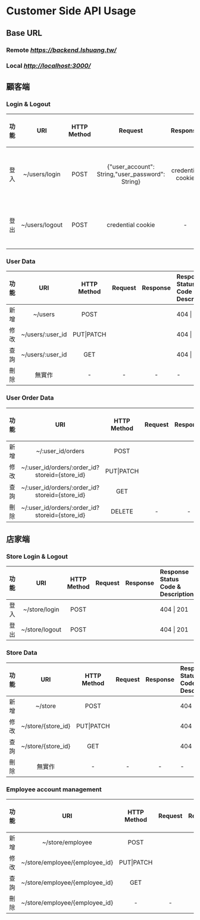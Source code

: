 # Customer Side API Usage

## Base URL

### Remote  ***<https://backend.lshuang.tw/>***

### Local  ***<http://localhost:3000/>***

## 顧客端

### Login & Logout

|功能|URI|HTTP Method|Request|Response|Response Status Code & Description|
|:--:|:--:|:--:|:--:|:--:|:--|
|登入|~/users/login|POST|{"user_account": String,"user_password": String}|credential cookie|401:錯誤的POST body<br>403:錯誤的帳號或密碼<br>201:成功登入
|登出|~/users/logout|POST|credential cookie|-|401:已經登出或尚未登入<br>201:成功登出|

### User Data

|功能|URI|HTTP Method|Request|Response|Response Status Code & Description|
|:--:|:--:|:--:|:--:|:--:|:--|
|新增|~/users|POST|||404 \| 201|
|修改|~/users/:user_id|PUT\|PATCH|||404 \| 201|
|查詢|~/users/:user_id|GET|||404 \| 200|
|刪除|無實作|\-|\-|\-|\-|

### User Order Data

|功能|URI|HTTP Method|Request|Response|Response Status Code & Description|
|:--:|:--:|:--:|:--:|:--:|:--|
|新增|~/:user_id/orders|POST|||404 \| 201|
|修改|~/:user_id/orders/:order_id?storeid={store_id}|PUT\|PATCH|||401 \| 201|
|查詢|~/:user_id/orders/:order_id?storeid={store_id}|GET|||404 \| 200|
|刪除|~/:user_id/orders/:order_id?storeid={store_id}|DELETE|\-|\-|\-|

## 店家端

### Store Login & Logout

|功能|URI|HTTP Method|Request|Response|Response Status Code & Description|
|:--:|:--:|:--:|:--:|:--:|:--|
|登入|~/store/login|POST|||404 \| 201|
|登出|~/store/logout|POST|||404 \| 201|

### Store Data

|功能|URI|HTTP Method|Request|Response|Response Status Code & Description|
|:--:|:--:|:--:|:--:|:--:|:--|
|新增|~/store|POST|||404 \| 201|
|修改|~/store/{store_id}|PUT\|PATCH|||404 \| 201|
|查詢|~/store/{store_id}|GET|||404 \| 201|
|刪除|無實作|\-|\-|\-|\-|

### Employee account management

|功能|URI|HTTP Method|Request|Response|Response Status Code & Description|
|:--:|:--:|:--:|:--:|:--:|:--|
|新增|~/store/employee|POST|||404 \| 201|
|修改|~/store/employee/{employee_id}|PUT\|PATCH|||404 \| 201|
|查詢|~/store/employee/{employee_id}|GET|||404 \| 201|
|刪除|~/store/employee/{employee_id}|\-|\-|\-|\-|
